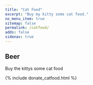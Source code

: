 ```yaml
---
title: "Cat Food"
excerpt: "Buy my kitty some cat food."
no_menu_item: true
sitemap: false
permalink: /catfood/
adds: false
sidenav: true
---
```


## Beer

Buy the kittys some cat food

{% include donate_catfood.html %}
